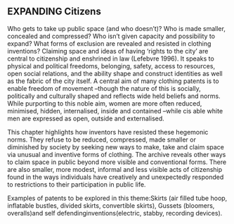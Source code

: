## EXPANDING Citizens

Who gets to take up public space (and who doesn’t)? Who is made smaller, concealed and compressed? Who isn’t given capacity and possibility to expand? What forms of exclusion are revealed and resisted in clothing inventions? Claiming space and ideas of having ‘rights to the city’ are central to citizenship and enshrined in law (Lefebvre 1996). It speaks to physical and political freedoms, belonging, safety, access to resources, open social relations, and the ability shape and construct identities as well as the fabric of the city itself. A central aim of many clothing patents is to enable freedom of movement –though the nature of this is socially, politically and culturally shaped and reflects wide held beliefs and norms. While purporting to this noble aim, women are more often reduced, minimised, hidden, internalised, inside and contained –while cis able white men are expressed as open, outside and externalised.

This chapter highlights how inventors have resisted these hegemonic norms. They refuse to be reduced, compressed, made smaller or diminished by society by seeking new ways to make, take and claim space via unusual and inventive forms of clothing. The archive reveals other ways to claim space in public beyond more visible and conventional forms. There are also smaller, more modest, informal and less visible acts of citizenship found in the ways individuals have creatively and unexpectedly responded to restrictions to their participation in public life.

Examples of patents to be explored in this theme:Skirts (air filled tube hoop, inflatable bustles, divided skirts, convertible skirts), Gussets (bloomers, overalls)and self defendinginventions(electric, stabby, recording devices).